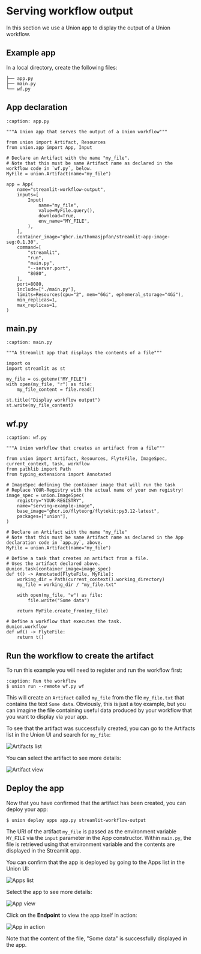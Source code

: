 # Serving workflow output

In this section we use a Union app to display the output of a Union workflow.

## Example app

In a local directory, create the following files:

```{code-block} shell
├── app.py
├── main.py
└── wf.py
```

## App declaration

```{code-block} python
:caption: app.py

"""A Union app that serves the output of a Union workflow"""

from union import Artifact, Resources
from union.app import App, Input

# Declare an Artifact with the name "my_file".
# Note that this must be same Artifact name as declared in the workflow code in `wf.py`, below.
MyFile = union.Artifact(name="my_file")

app = App(
    name="streamlit-workflow-output",
    inputs=[
        Input(
            name="my_file",
            value=MyFile.query(),
            download=True,
            env_name="MY_FILE",
        ),
    ],
    container_image="ghcr.io/thomasjpfan/streamlit-app-image-seg:0.1.30",
    command=[
        "streamlit",
        "run",
        "main.py",
        "--server.port",
        "8080",
    ],
    port=8080,
    include=["./main.py"],
    limits=Resources(cpu="2", mem="6Gi", ephemeral_storage="4Gi"),
    min_replicas=1,
    max_replicas=1,
)

```

## main.py

```{code-block} python
:caption: main.py

"""A Streamlit app that displays the contents of a file"""

import os
import streamlit as st

my_file = os.getenv("MY_FILE")
with open(my_file, "r") as file:
    my_file_content = file.read()

st.title("Display workflow output")
st.write(my_file_content)

```

## wf.py

```{code-block} python
:caption: wf.py

"""A Union workflow that creates an artifact from a file"""

from union import Artifact, Resources, FlyteFile, ImageSpec, current_context, task, workflow
from pathlib import Path
from typing_extensions import Annotated

# ImageSpec defining the container image that will run the task
# Replace YOUR-Registry with the actual name of your own registry!
image_spec = union.ImageSpec(
    registry="YOUR-REGISTRY",
    name="serving-example-image",
    base_image="ghcr.io/flyteorg/flytekit:py3.12-latest",
    packages=["union"],
)

# Declare an Artifact with the name "my_file"
# Note that this must be same Artifact name as declared in the App declaration code in `app.py`, above.
MyFile = union.Artifact(name="my_file")

# Define a task that creates an artifact from a file.
# Uses the artifact declared above.
@union.task(container_image=image_spec)
def t() -> Annotated[FlyteFile, MyFile]:
    working_dir = Path(current_context().working_directory)
    my_file = working_dir / "my_file.txt"

    with open(my_file, "w") as file:
        file.write("Some data")

    return MyFile.create_from(my_file)

# Define a workflow that executes the task.
@union.workflow
def wf() -> FlyteFile:
    return t()
```

## Run the workflow to create the artifact

To run this example you will need to register and run the workflow first:

```{code-block} shell
:caption: Run the workflow
$ union run --remote wf.py wf
```

This will create an `Artifact` called `my_file` from the file `my_file.txt` that contains the text `Some data`.
Obviously, this is just a toy example, but you can imagine the file containing useful data produced by your workflow that you want to display via your app.

To see that the artifact was successfully created, you can go to the Artifacts list in the Union UI and search for `my_file`:

![Artifacts list](/_static/images/user-guide/core-concepts/serving/serving-workflow-output/artifacts-list.png)

You can select the artifact to see more details:

![Artifact view](/_static/images/user-guide/core-concepts/serving/serving-workflow-output/artifact-view.png)

## Deploy the app

Now that you have confirmed that the artifact has been created, you can deploy your app:

```{code-block} shell
$ union deploy apps app.py streamlit-workflow-output
```

The URI of the artifact `my_file` is passed as the environment variable `MY_FILE` via the `input` parameter in the App constructor.
Within `main.py`, the file is retrieved using that environment variable and the contents are displayed in the Streamlit app.

You can confirm that the app is deployed by going to the Apps list in the Union UI:

![Apps list](/_static/images/user-guide/core-concepts/serving/serving-workflow-output/apps-list.png)

Select the app to see more details:

![App view](/_static/images/user-guide/core-concepts/serving/serving-workflow-output/app-view.png)

Click on the **Endpoint** to view the app itself in action:

![App in action](/_static/images/user-guide/core-concepts/serving/serving-workflow-output/app-in-action.png)

Note that the content of the file, "Some data" is successfully displayed in the app.
